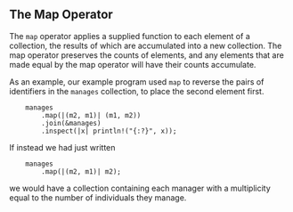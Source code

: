## The Map Operator

The `map` operator applies a supplied function to each element of a collection, the results of which are accumulated into a new collection. The map operator preserves the counts of elements, and any elements that are made equal by the map operator will have their counts accumulate.

As an example, our example program used `map` to reverse the pairs of identifiers in the `manages` collection, to place the second element first.

```rust,no_run
    manages
        .map(|(m2, m1)| (m1, m2))
        .join(&manages)
        .inspect(|x| println!("{:?}", x));
```

If instead we had just written

```rust,no_run
    manages
        .map(|(m2, m1)| m2);
```

we would have a collection containing each manager with a multiplicity equal to the number of individuals they manage.